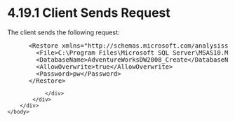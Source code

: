 <html dir="LTR" xmlns:mshelp="http://msdn.microsoft.com/mshelp" xmlns:ddue="http://ddue.schemas.microsoft.com/authoring/2003/5" xmlns:xlink="http://www.w3.org/1999/xlink" xmlns:tool="http://www.microsoft.com/tooltip">
    <head>
        <meta http-equiv="Content-Type" content="text/html; CHARSET=utf-8"></meta>
        <meta name="save" content="history"></meta>
        <title>4.19.1 Client Sends Request</title>
        <xml>
            <mshelp:toctitle title="4.19.1 Client Sends Request"></mshelp:toctitle>
            <mshelp:rltitle title="[MS-SSAS]: Client Sends Request"></mshelp:rltitle>
            <mshelp:keyword index="A" term="3689b2e2-f446-4e15-a233-79142b5e076e"></mshelp:keyword>
            <mshelp:attr name="DCSext.ContentType" value="open specification"></mshelp:attr>
            <mshelp:attr name="AssetID" value="3689b2e2-f446-4e15-a233-79142b5e076e"></mshelp:attr>
            <mshelp:attr name="TopicType" value="kbRef"></mshelp:attr>
            <mshelp:attr name="DCSext.Title" value="[MS-SSAS]: Client Sends Request" />
        </xml>
    </head>
    <body>
        <div id="header">
            <h1 class="heading">4.19.1 Client Sends Request</h1>
        </div>
        <div id="mainSection">
            <div id="mainBody">
                <div id="allHistory" class="saveHistory"></div>
                <div id="sectionSection0" class="section" name="collapseableSection">
                    

<p>The client sends the following request:</p>

<dl>
<dd>
<div><pre> &lt;Restore xmlns=&quot;http://schemas.microsoft.com/analysisservices/2003/engine&quot;&gt;
   &lt;File&gt;C:\Program Files\Microsoft SQL Server\MSAS10.MSSQLSERVER\OLAP\Backup\AdventureWorks_SSAS.abf&lt;/File&gt;
   &lt;DatabaseName&gt;AdventureWorksDW2008_Create&lt;/DatabaseName&gt;
   &lt;AllowOverwrite&gt;true&lt;/AllowOverwrite&gt;
   &lt;Password&gt;pw&lt;/Password&gt;
 &lt;/Restore&gt;
</pre></div>
</dd></dl>


                </div>
            </div>
        </div>
    </body>
</html>